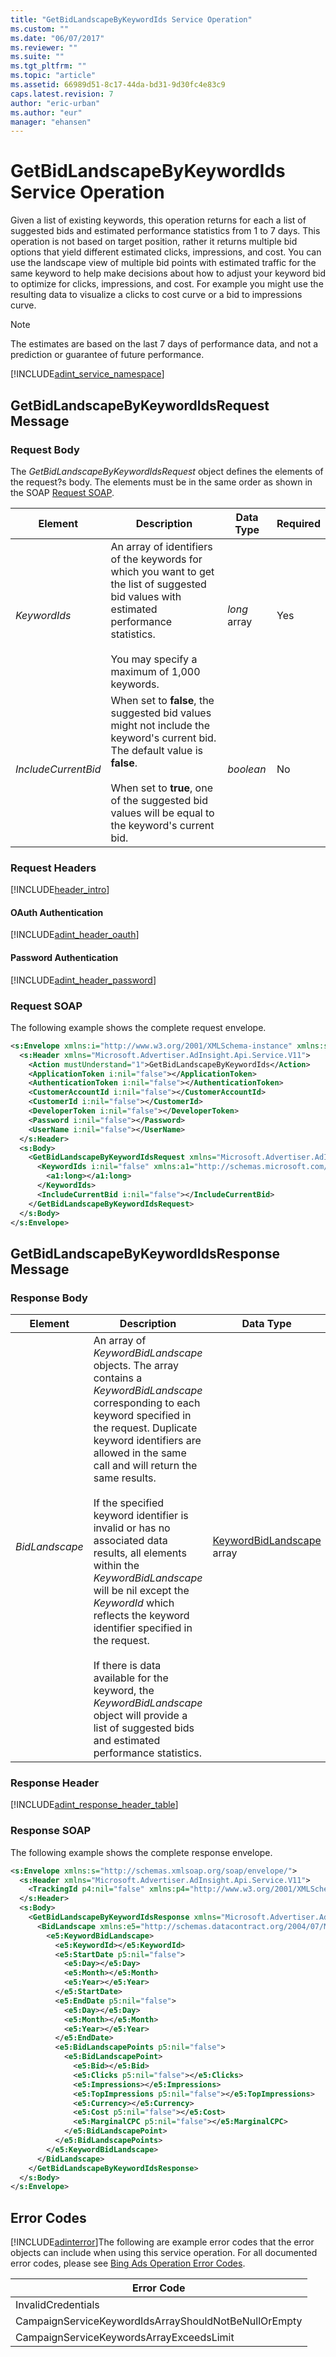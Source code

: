```yaml
---
title: "GetBidLandscapeByKeywordIds Service Operation"
ms.custom: ""
ms.date: "06/07/2017"
ms.reviewer: ""
ms.suite: ""
ms.tgt_pltfrm: ""
ms.topic: "article"
ms.assetid: 66989d51-8c17-44da-bd31-9d30fc4e83c9
caps.latest.revision: 7
author: "eric-urban"
ms.author: "eur"
manager: "ehansen"
---
```

# GetBidLandscapeByKeywordIds Service Operation
Given a list of existing keywords, this operation returns for each a list of suggested bids and estimated performance statistics from 1 to  7 days. This operation is not based on target position, rather it returns multiple bid options that yield different estimated clicks, impressions, and cost. You can use the landscape view of multiple bid points with estimated traffic for the same keyword to help make decisions about how to adjust your keyword bid to optimize for clicks, impressions, and cost. For example you might use the resulting data to visualize a clicks to cost curve or a bid to impressions curve.

> [!NOTE]
> The estimates are based on the last 7 days of performance data, and not a prediction or guarantee of future performance.

[!INCLUDE[adint_service_namespace](../adinsight-api/includes/adint-service-namespace.md)]

## <a name="request"></a>GetBidLandscapeByKeywordIdsRequest Message

### Request Body
The *GetBidLandscapeByKeywordIdsRequest* object defines the elements of the request?s body. The elements must be in the same order as shown in the SOAP [Request SOAP](#request_soap).

|Element|Description|Data Type|Required|
|-----------|---------------|-------------|------------|
|*KeywordIds*|An array of identifiers of the keywords for which you want to get the list of suggested bid values with estimated performance statistics.<br /><br />You may specify a maximum of 1,000 keywords.|*long* array|Yes|
|*IncludeCurrentBid*|When set to **false**, the suggested bid values might not include the keyword's current bid. The default value is **false**.<br /><br />When set to **true**, one of the suggested bid values will be equal to the keyword's current bid.|*boolean*|No|

### Request Headers
[!INCLUDE[header_intro](../adinsight-api/includes/header-intro.md)]
#### OAuth Authentication
[!INCLUDE[adint_header_oauth](../adinsight-api/includes/adint-header-oauth.md)]
#### Password Authentication
[!INCLUDE[adint_header_password](../adinsight-api/includes/adint-header-password.md)]
### <a name="request_soap"></a>Request SOAP
The following example shows the complete request envelope.

```xml
<s:Envelope xmlns:i="http://www.w3.org/2001/XMLSchema-instance" xmlns:s="http://schemas.xmlsoap.org/soap/envelope/">
  <s:Header xmlns="Microsoft.Advertiser.AdInsight.Api.Service.V11">
    <Action mustUnderstand="1">GetBidLandscapeByKeywordIds</Action>
    <ApplicationToken i:nil="false"></ApplicationToken>
    <AuthenticationToken i:nil="false"></AuthenticationToken>
    <CustomerAccountId i:nil="false"></CustomerAccountId>
    <CustomerId i:nil="false"></CustomerId>
    <DeveloperToken i:nil="false"></DeveloperToken>
    <Password i:nil="false"></Password>
    <UserName i:nil="false"></UserName>
  </s:Header>
  <s:Body>
    <GetBidLandscapeByKeywordIdsRequest xmlns="Microsoft.Advertiser.AdInsight.Api.Service.V11">
      <KeywordIds i:nil="false" xmlns:a1="http://schemas.microsoft.com/2003/10/Serialization/Arrays">
        <a1:long></a1:long>
      </KeywordIds>
      <IncludeCurrentBid i:nil="false"></IncludeCurrentBid>
    </GetBidLandscapeByKeywordIdsRequest>
  </s:Body>
</s:Envelope>
```

## <a name="response"></a>GetBidLandscapeByKeywordIdsResponse Message

### <a name="Body_Elements"></a>Response Body

|Element|Description|Data Type|
|-----------|---------------|-------------|
|*BidLandscape*|An array of *KeywordBidLandscape* objects. The array contains a *KeywordBidLandscape* corresponding to each keyword specified in the request.  Duplicate keyword identifiers are allowed in the same call and will return the same results.<br /><br />If the specified keyword identifier is invalid or has no associated data results, all elements within the *KeywordBidLandscape* will be nil except the *KeywordId* which reflects the keyword identifier specified in the request.<br /><br />If there is data available for the keyword, the *KeywordBidLandscape* object will provide a list of suggested bids and estimated performance statistics.|[KeywordBidLandscape](../adinsight-api/keywordbidlandscape-data-object.md) array|

### <a name="Header_Elements"></a>Response Header
[!INCLUDE[adint_response_header_table](../adinsight-api/includes/adint-response-header-table.md)]
### Response SOAP
The following example shows the complete response envelope.

```xml
<s:Envelope xmlns:s="http://schemas.xmlsoap.org/soap/envelope/">
  <s:Header xmlns="Microsoft.Advertiser.AdInsight.Api.Service.V11">
    <TrackingId p4:nil="false" xmlns:p4="http://www.w3.org/2001/XMLSchema-instance"></TrackingId>
  </s:Header>
  <s:Body>
    <GetBidLandscapeByKeywordIdsResponse xmlns="Microsoft.Advertiser.AdInsight.Api.Service.V11">
      <BidLandscape xmlns:e5="http://schemas.datacontract.org/2004/07/Microsoft.BingAds.Advertiser.AdInsight.Api.DataContract.V11.Entity" p5:nil="false" xmlns:p5="http://www.w3.org/2001/XMLSchema-instance">
        <e5:KeywordBidLandscape>
          <e5:KeywordId></e5:KeywordId>
          <e5:StartDate p5:nil="false">
            <e5:Day></e5:Day>
            <e5:Month></e5:Month>
            <e5:Year></e5:Year>
          </e5:StartDate>
          <e5:EndDate p5:nil="false">
            <e5:Day></e5:Day>
            <e5:Month></e5:Month>
            <e5:Year></e5:Year>
          </e5:EndDate>
          <e5:BidLandscapePoints p5:nil="false">
            <e5:BidLandscapePoint>
              <e5:Bid></e5:Bid>
              <e5:Clicks p5:nil="false"></e5:Clicks>
              <e5:Impressions></e5:Impressions>
              <e5:TopImpressions p5:nil="false"></e5:TopImpressions>
              <e5:Currency></e5:Currency>
              <e5:Cost p5:nil="false"></e5:Cost>
              <e5:MarginalCPC p5:nil="false"></e5:MarginalCPC>
            </e5:BidLandscapePoint>
          </e5:BidLandscapePoints>
        </e5:KeywordBidLandscape>
      </BidLandscape>
    </GetBidLandscapeByKeywordIdsResponse>
  </s:Body>
</s:Envelope>
```

## <a name="errors"></a>Error Codes
[!INCLUDE[adinterror](../adinsight-api/includes/adinterror.md)]The following are example  error codes that the error objects can include when using this service operation. For all documented error codes, please see [Bing Ads Operation Error Codes](http://go.microsoft.com/fwlink/?LinkId=511884).

|Error Code|
|--------------|
|InvalidCredentials|
|CampaignServiceKeywordIdsArrayShouldNotBeNullOrEmpty|
|CampaignServiceKeywordsArrayExceedsLimit|
